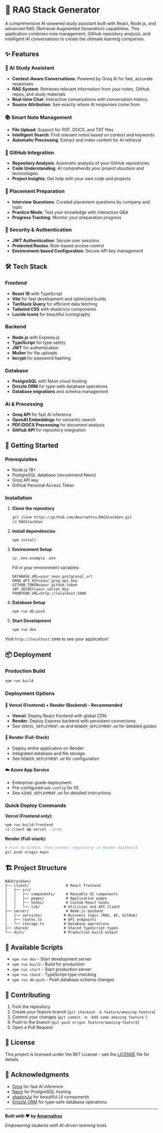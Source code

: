 # 🚀 RAG Stack Generator

A comprehensive AI-powered study assistant built with React, Node.js, and advanced RAG (Retrieval-Augmented Generation) capabilities. This application combines note management, GitHub repository analysis, and intelligent AI conversations to create the ultimate learning companion.

## ✨ Features

### 🤖 AI Study Assistant
- **Context-Aware Conversations**: Powered by Groq AI for fast, accurate responses
- **RAG System**: Retrieves relevant information from your notes, GitHub repos, and study materials
- **Real-time Chat**: Interactive conversations with conversation history
- **Source Attribution**: See exactly where AI responses come from

### 📚 Smart Note Management
- **File Upload**: Support for PDF, DOCX, and TXT files
- **Intelligent Search**: Find relevant notes based on context and keywords
- **Automatic Processing**: Extract and index content for AI retrieval

### 🐙 GitHub Integration
- **Repository Analysis**: Automatic analysis of your GitHub repositories
- **Code Understanding**: AI comprehends your project structure and technologies
- **Project Insights**: Get help with your own code and projects

### 🎯 Placement Preparation
- **Interview Questions**: Curated placement questions by company and topic
- **Practice Mode**: Test your knowledge with interactive Q&A
- **Progress Tracking**: Monitor your preparation progress

### 🔐 Security & Authentication
- **JWT Authentication**: Secure user sessions
- **Protected Routes**: Role-based access control
- **Environment-based Configuration**: Secure API key management

## 🛠️ Tech Stack

### Frontend
- **React 18** with TypeScript
- **Vite** for fast development and optimized builds
- **TanStack Query** for efficient data fetching
- **Tailwind CSS** with shadcn/ui components
- **Lucide Icons** for beautiful iconography

### Backend
- **Node.js** with Express.js
- **TypeScript** for type safety
- **JWT** for authentication
- **Multer** for file uploads
- **bcrypt** for password hashing

### Database
- **PostgreSQL** with Neon cloud hosting
- **Drizzle ORM** for type-safe database operations
- **Database migrations** and schema management

### AI & Processing
- **Groq API** for fast AI inference
- **OpenAI Embeddings** for semantic search
- **PDF/DOCX Processing** for document analysis
- **GitHub API** for repository integration

## 🚀 Getting Started

### Prerequisites
- Node.js 18+ 
- PostgreSQL database (recommend Neon)
- Groq API key
- GitHub Personal Access Token

### Installation

1. **Clone the repository**
   ```bash
   git clone https://github.com/Amarnathss/RAGStackGen.git
   cd RAGStackGen
   ```

2. **Install dependencies**
   ```bash
   npm install
   ```

3. **Environment Setup**
   ```bash
   cp .env.example .env
   ```
   
   Fill in your environment variables:
   ```env
   DATABASE_URL=your_neon_postgresql_url
   GROQ_API_KEY=your_groq_api_key
   GITHUB_TOKEN=your_github_token
   JWT_SECRET=your_secret_key
   FRONTEND_URL=http://localhost:5000
   ```

4. **Database Setup**
   ```bash
   npm run db:push
   ```

5. **Start Development**
   ```bash
   npm run dev
   ```

Visit `http://localhost:5000` to see your application!

## 📦 Deployment

### Production Build
```bash
npm run build
```

### Deployment Options

#### 🚀 Vercel (Frontend) + Render (Backend) - Recommended
- **Vercel**: Deploy React frontend with global CDN
- **Render**: Deploy Express backend with persistent connections
- See `VERCEL_DEPLOYMENT.md` and `RENDER_DEPLOYMENT.md` for detailed guides

#### 🔧 Render (Full-Stack)
- Deploy entire application on Render
- Integrated database and file storage
- See `RENDER_DEPLOYMENT.md` for configuration

#### ☁️ Azure App Service
- Enterprise-grade deployment
- Pre-configured `web.config` for IIS
- See `AZURE_DEPLOYMENT.md` for detailed instructions

### Quick Deploy Commands

**Vercel (Frontend only):**
```bash
npm run build:frontend
cd client && vercel --prod
```

**Render (Full-stack):**
```bash
# Push to GitHub, then connect repository in Render dashboard
git push origin main
```

## 🏗️ Project Structure

```
RAGStackGen/
├── client/                 # React frontend
│   ├── src/
│   │   ├── components/     # Reusable UI components
│   │   ├── pages/          # Application pages
│   │   ├── hooks/          # Custom React hooks
│   │   └── lib/           # Utilities and API client
├── server/                 # Node.js backend
│   ├── services/          # Business logic (RAG, AI, GitHub)
│   ├── routes.ts          # API endpoints
│   └── storage.ts         # Database operations
├── shared/                # Shared TypeScript types
└── dist/                  # Production build output
```

## 🔧 Available Scripts

- `npm run dev` - Start development server
- `npm run build` - Build for production
- `npm run start` - Start production server
- `npm run check` - TypeScript type checking
- `npm run db:push` - Push database schema changes

## 🤝 Contributing

1. Fork the repository
2. Create your feature branch (`git checkout -b feature/amazing-feature`)
3. Commit your changes (`git commit -m 'Add some amazing feature'`)
4. Push to the branch (`git push origin feature/amazing-feature`)
5. Open a Pull Request

## 📄 License

This project is licensed under the MIT License - see the [LICENSE](LICENSE) file for details.

## 🙏 Acknowledgments

- [Groq](https://groq.com/) for fast AI inference
- [Neon](https://neon.tech/) for PostgreSQL hosting
- [shadcn/ui](https://ui.shadcn.com/) for beautiful UI components
- [Drizzle ORM](https://orm.drizzle.team/) for type-safe database operations

---

**Built with ❤️ by [Amarnathss](https://github.com/Amarnathss)**

*Empowering students with AI-driven learning tools*
